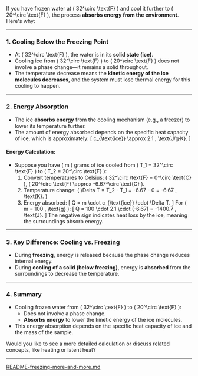If you have frozen water at \( 32^\circ \text{F} \) and cool it further to \( 20^\circ \text{F} \), the process **absorbs energy from the environment**. Here's why:

---

### **1. Cooling Below the Freezing Point**
- At \( 32^\circ \text{F} \), the water is in its **solid state (ice)**.
- Cooling ice from \( 32^\circ \text{F} \) to \( 20^\circ \text{F} \) does not involve a phase change—it remains a solid throughout.
- The temperature decrease means the **kinetic energy of the ice molecules decreases**, and the system must lose thermal energy for this cooling to happen.

---

### **2. Energy Absorption**
- The ice **absorbs energy** from the cooling mechanism (e.g., a freezer) to lower its temperature further.
- The amount of energy absorbed depends on the specific heat capacity of ice, which is approximately:
  \[
  c_{\text{ice}} \approx 2.1 \, \text{J/g·K}.
  \]

#### **Energy Calculation**:
- Suppose you have \( m \) grams of ice cooled from \( T_1 = 32^\circ \text{F} \) to \( T_2 = 20^\circ \text{F} \):
  1. Convert temperatures to Celsius: \( 32^\circ \text{F} = 0^\circ \text{C} \), \( 20^\circ \text{F} \approx -6.67^\circ \text{C} \).
  2. Temperature change: \( \Delta T = T_2 - T_1 = -6.67 - 0 = -6.67 \, \text{K}. \)
  3. Energy absorbed:
     \[
     Q = m \cdot c_{\text{ice}} \cdot \Delta T.
     \]
     For \( m = 100 \, \text{g} \):
     \[
     Q = 100 \cdot 2.1 \cdot (-6.67) = -1400.7 \, \text{J}.
     \]
     The negative sign indicates heat loss by the ice, meaning the surroundings absorb energy.

---

### **3. Key Difference: Cooling vs. Freezing**
- During **freezing**, energy is released because the phase change reduces internal energy.
- During **cooling of a solid (below freezing)**, energy is **absorbed** from the surroundings to decrease the temperature.

---

### **4. Summary**
- Cooling frozen water from \( 32^\circ \text{F} \) to \( 20^\circ \text{F} \):
  - Does not involve a phase change.
  - **Absorbs energy** to lower the kinetic energy of the ice molecules.
- This energy absorption depends on the specific heat capacity of ice and the mass of the sample.

Would you like to see a more detailed calculation or discuss related concepts, like heating or latent heat?


---

[README-freezing-more-and-more.md](https://t2m.io/Kf9TnYH)

